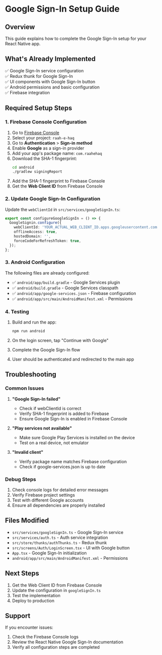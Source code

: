 # Google Sign-In Setup Guide

## Overview

This guide explains how to complete the Google Sign-In setup for your React Native app.

## What's Already Implemented

✅ Google Sign-In service configuration  
✅ Redux thunk for Google Sign-In  
✅ UI components with Google Sign-In button  
✅ Android permissions and basic configuration  
✅ Firebase integration

## Required Setup Steps

### 1. Firebase Console Configuration

1. Go to [Firebase Console](https://console.firebase.google.com/)
2. Select your project: `raah-e-haq`
3. Go to **Authentication** > **Sign-in method**
4. Enable **Google** as a sign-in provider
5. Add your app's package name: `com.raahehaq`
6. Download the SHA-1 fingerprint:
   ```bash
   cd android
   ./gradlew signingReport
   ```
7. Add the SHA-1 fingerprint to Firebase Console
8. Get the **Web Client ID** from Firebase Console

### 2. Update Google Sign-In Configuration

Update the `webClientId` in `src/services/googleSignIn.ts`:

```typescript
export const configureGoogleSignIn = () => {
  GoogleSignin.configure({
    webClientId: 'YOUR_ACTUAL_WEB_CLIENT_ID.apps.googleusercontent.com', // Replace with actual ID
    offlineAccess: true,
    hostedDomain: '',
    forceCodeForRefreshToken: true,
  });
};
```

### 3. Android Configuration

The following files are already configured:

- ✅ `android/app/build.gradle` - Google Services plugin
- ✅ `android/build.gradle` - Google Services classpath
- ✅ `android/app/google-services.json` - Firebase configuration
- ✅ `android/app/src/main/AndroidManifest.xml` - Permissions

### 4. Testing

1. Build and run the app:

   ```bash
   npm run android
   ```

2. On the login screen, tap "Continue with Google"
3. Complete the Google Sign-In flow
4. User should be authenticated and redirected to the main app

## Troubleshooting

### Common Issues

1. **"Google Sign-In failed"**

   - Check if webClientId is correct
   - Verify SHA-1 fingerprint is added to Firebase
   - Ensure Google Sign-In is enabled in Firebase Console

2. **"Play services not available"**

   - Make sure Google Play Services is installed on the device
   - Test on a real device, not emulator

3. **"Invalid client"**
   - Verify package name matches Firebase configuration
   - Check if google-services.json is up to date

### Debug Steps

1. Check console logs for detailed error messages
2. Verify Firebase project settings
3. Test with different Google accounts
4. Ensure all dependencies are properly installed

## Files Modified

- `src/services/googleSignIn.ts` - Google Sign-In service
- `src/services/auth.ts` - Auth service integration
- `src/store/thunks/authThunks.ts` - Redux thunk
- `src/screens/Auth/LoginScreen.tsx` - UI with Google button
- `App.tsx` - Google Sign-In initialization
- `android/app/src/main/AndroidManifest.xml` - Permissions

## Next Steps

1. Get the Web Client ID from Firebase Console
2. Update the configuration in `googleSignIn.ts`
3. Test the implementation
4. Deploy to production

## Support

If you encounter issues:

1. Check the Firebase Console logs
2. Review the React Native Google Sign-In documentation
3. Verify all configuration steps are completed
